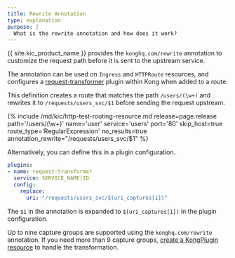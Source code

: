 ```yaml
---
title: Rewrite Annotation
type: explanation
purpose: |
  What is the rewrite annotation and how does it work?
---
```


{{ site.kic_product_name }} provides the `konghq.com/rewrite` annotation to customize the request path before it is sent to the upstream service.

The annotation can be used on `Ingress` and `HTTPRoute` resources, and configures a [request-transformer](/hub/kong-inc/request-transformer/) plugin within Kong when added to a route.

This definition creates a route that matches the path `/users/(\w+)` and rewrites it to `/requests/users_svc/$1` before sending the request upstream.

{% include /md/kic/http-test-routing-resource.md release=page.release path='/users/(\w+)' name='user' service='users' port='80' skip_host=true route_type='RegularExpression' no_results=true annotation_rewrite="/requests/users_svc/$1" %}

Alternatively, you can define this in a plugin configuration.

```yaml
plugins:
- name: request-transformer
  service: SERVICE_NAME|ID
  config:
    replace:
      uri: "/requests/users_svc/$(uri_captures[1])"
```

The `$1` in the annotation is expanded to `$(uri_captures[1])` in the plugin configuration.

Up to nine capture groups are supported using the `konghq.com/rewrite` annotation. If you need more than 9 capture groups, [create a KongPlugin resource](/hub/kong-inc/request-transformer/how-to/basic-example/?tab=kubernetes) to handle the transformation.
